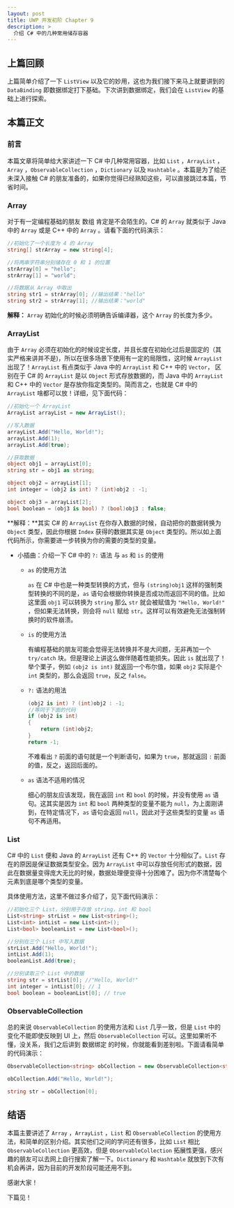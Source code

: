 ```yaml
---
layout: post
title: UWP 开发初阶 Chapter 9
description: >
  介绍 C# 中的几种常用储存容器
---
```


## 上篇回顾

上篇简单介绍了一下 `ListView` 以及它的妙用，这也为我们接下来马上就要讲到的 `DataBinding` 即数据绑定打下基础。下次讲到数据绑定，我们会在 `ListView` 的基础上进行探索。

## 本篇正文

### 前言

本篇文章将简单给大家讲述一下 C# 中几种常用容器，比如 `List` ，`ArrayList` ，`Array` ，`ObservableCollection` ，`Dictionary` 以及 `Hashtable` 。本篇是为了给还未深入接触 C# 的朋友准备的，如果你觉得已经熟知这些，可以直接跳过本篇，节省时间。



### Array

对于有一定编程基础的朋友 数组 肯定是不会陌生的。C# 的 `Array` 就类似于 Java 中的 `Array` 或是 C++ 中的 `Array` 。请看下面的代码演示：

``` c#
//初始化了一个长度为 4 的 Array
string[] strArray = new string[4];

//将两串字符串分别储存在 0 和 1 的位置
strArray[0] = "hello";
strArray[1] = "world";

//将数据从 Array 中取出
string str1 = strArray[0]; //输出结果："hello"
string str2 = strArray[1]; //输出结果："world"
```

**解释：** `Array` 初始化的时候必须明确告诉编译器，这个 `Array` 的长度为多少。



### ArrayList

由于 `Array` 必须在初始化的时候设定长度，并且长度在初始化过后是固定的（其实严格来讲并不是)，所以在很多场景下使用有一定的局限性，这时候 `ArrayList` 出现了！`ArrayList` 有点类似于 Java 中的 `ArrayList` 和 C++ 中的 `Vector`， 区别在于 C# 的 `ArrayList` 是以 `Object` 形式存放数据的，而 Java 中的 `ArrayList` 和 C++ 中的 `Vector` 是存放你指定类型的。简而言之，也就是 C# 中的 `ArrayList` 啥都可以放！详细，见下面代码：

``` c#
//初始化一个 ArrayList
ArrayList arrayList = new ArrayList();

//写入数据
arrayList.Add("Hello, World!");
arrayList.Add(1);
arrayList.Add(true);

//获取数据
object obj1 = arrayList[0];
string str = obj1 as string;

object obj2 = arrayList[1];
int integer = (obj2 is int) ? (int)obj2 : -1;

object obj3 = arrayList[2];
bool boolean = (obj3 is bool) ? (bool)obj3 : false;
```

**解释：**其实 C# 的 `ArrayList` 在你存入数据的时候，自动把你的数据转换为 `Object` 类型，因此你根据 `Index` 获得的数据其实是 `Object` 类型的。所以如上面代码所示，你需要进一步转换为你的需要的类型的变量。

* 小插曲：介绍一下 C# 中的 `?:` 语法 与 `as` 和 `is` 的使用

  * `as` 的使用方法

    `as` 在 C# 中也是一种类型转换的方式，但与 `(string)obj1` 这样的强制类型转换的不同的是，`as` 语句会根据你转换是否成功而返回不同的值。比如这里面 `obj1` 可以转换为 `string` 那么 `str` 就会被赋值为 `"Hello, World!"` ，但如果无法转换，则会将 `null` 赋给 `str`。这样可以有效避免无法强制转换时的软件崩溃。

  * `is` 的使用方法

    有编程基础的朋友可能会觉得无法转换并不是大问题，无非再加一个 `try/catch` 块。但是理论上讲这么做伴随着性能损失。因此 `is` 就出现了！举个栗子，例如 `(obj2 is int)` 就返回一个布尔值，如果 `obj2` 实际是个 `int` 类型的，那么会返回 `true`，反之 `false`。

  * `?:` 语法的用法

    ``` c#
    (obj2 is int) ? (int)obj2 : -1;
    //等同于下面的代码
    if (obj2 is int)
    {
        return (int)obj2;
    }
    return -1;
    ```

    不难看出 `?` 前面的语句就是一个判断语句，如果为 `true`，那就返回 `:` 前面的值，反之，返回后面的。

  * `as` 语法不适用的情况

    细心的朋友应该发现，我在返回 `int` 和 `bool` 的时候，并没有使用 `as` 语句。这其实是因为 `int` 和 `bool` 两种类型的变量不能为 `null`，为上面刚讲到，在特定情况下，`as` 语句会返回 `null`，因此对于这些类型的变量 `as` 语句不再适用。



### List

C# 中的 `List` 便和 Java 的 `ArrayList` 还有 C++ 的 `Vector` 十分相似了。`List` 存在的原因是保证数据类型安全。因为 `ArrayList` 中可以存放任何形式的数据，因此在数据量变得庞大无比的时候，数据处理便变得十分困难了。因为你不清楚每个元素到底是哪个类型的变量。

具体使用方法，这里不做过多介绍了，见下面代码演示：

``` c#
//初始化三个 List，分别用于存放 string，int 和 bool
List<string> strList = new List<string>();
List<int> intList = new List<int>();
List<bool> booleanList = new List<bool>();

//分别在三个 List 中写入数据
strList.Add("Hello, World!");
intList.Add(1);
booleanList.Add(true);

//分别读取三个 List 中的数据
string str = strList[0]; //"Hello, World!"
int integer = intList[0]; // 1
bool boolean = booleanList[0]; // true
```



### ObservableCollection

总的来说 `ObservableCollection` 的使用方法和 `List` 几乎一致，但是 `List` 中的变化不能即使反映到 UI 上，然后 `ObservableCollection` 可以。这里如果听不懂，没关系，我们之后讲到 数据绑定 的时候，你就能看到差别啦。下面请看简单的代码演示：

``` c#
ObservableCollection<string> obCollection = new ObservableCollection<string>();

obCollection.Add("Hello, World!");

string str = obCollection[0];
```





## 结语

本篇主要讲述了 `Array` ，`ArrayList` ，`List` 和 `ObservableCollection` 的使用方法，和简单的区别介绍。其实他们之间的学问还有很多，比如 `List` 相比 `ObservableCollection` 更高效，但是 `ObservableCollection` 拓展性更强，感兴趣的朋友可以去网上自行搜索了解一下。`Dictionary` 和 `Hashtable` 就放到下次有机会再讲，因为目前的开发阶段可能还用不到。



感谢大家！



下篇见！